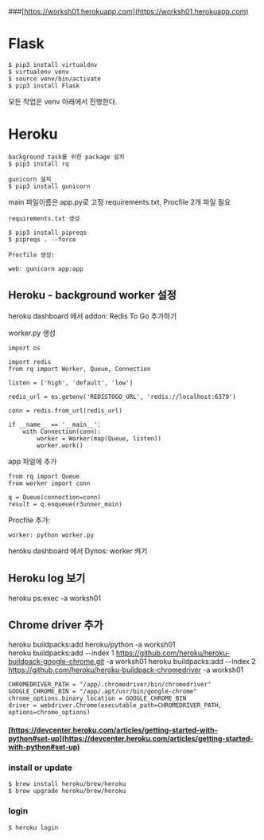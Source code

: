 ###[https://worksh01.herokuapp.com](https://worksh01.herokuapp.com)

# Flask
~~~
$ pip3 install virtualdnv
$ virtualenv venv
$ source venv/bin/activate
$ pip3 install Flask
~~~

모든 작업은 venv 아래에서 진행한다.

# Heroku

~~~
background task를 위한 package 설치
$ pip3 install rq

~~~

~~~
gunicorn 설치
$ pip3 install gunicorn
~~~

main 파일이름은 app.py로 고정
requirements.txt, Procfile 2개 파일 필요

~~~
requirements.txt 생성

$ pip3 install pipreqs
$ pipreqs . --force
~~~

~~~
Procfile 생성:

web: gunicorn app:app
~~~

## Heroku - background worker 설정

heroku dashboard 에서 
addon: Redis To Go 추가하기

worker.py 생성
~~~
import os

import redis
from rq import Worker, Queue, Connection

listen = ['high', 'default', 'low']

redis_url = os.getenv('REDISTOGO_URL', 'redis://localhost:6379')

conn = redis.from_url(redis_url)

if __name__ == '__main__':
    with Connection(conn):
        worker = Worker(map(Queue, listen))
        worker.work()
~~~

app 파일에 추가
~~~
from rq import Queue
from worker import conn

q = Queue(connection=conn)
result = q.enqueue(r3unner_main)
~~~
Procfile 추가:

~~~
worker: python worker.py
~~~

heroku dashboard 에서 
Dynos: worker 켜기

## Heroku log 보기

heroku ps:exec -a worksh01

## Chrome driver 추가
heroku buildpacks:add heroku/python -a worksh01  
heroku buildpacks:add --index 1 https://github.com/heroku/heroku-buildpack-google-chrome.git -a worksh01
heroku buildpacks:add --index 2 https://github.com/heroku/heroku-buildpack-chromedriver -a worksh01

~~~
CHROMEDRIVER_PATH = "/app/.chromedriver/bin/chromedriver"
GOOGLE_CHROME_BIN = "/app/.apt/usr/bin/google-chrome"
chrome_options.binary_location = GOOGLE_CHROME_BIN
driver = webdriver.Chrome(executable_path=CHROMEDRIVER_PATH, options=chrome_options)
~~~

#### [https://devcenter.heroku.com/articles/getting-started-with-python#set-up](https://devcenter.heroku.com/articles/getting-started-with-python#set-up)

### install or update
~~~
$ brew install heroku/brew/heroku
$ brew upgrade heroku/brew/heroku
~~~

### login
~~~
$ heroku login
~~~

